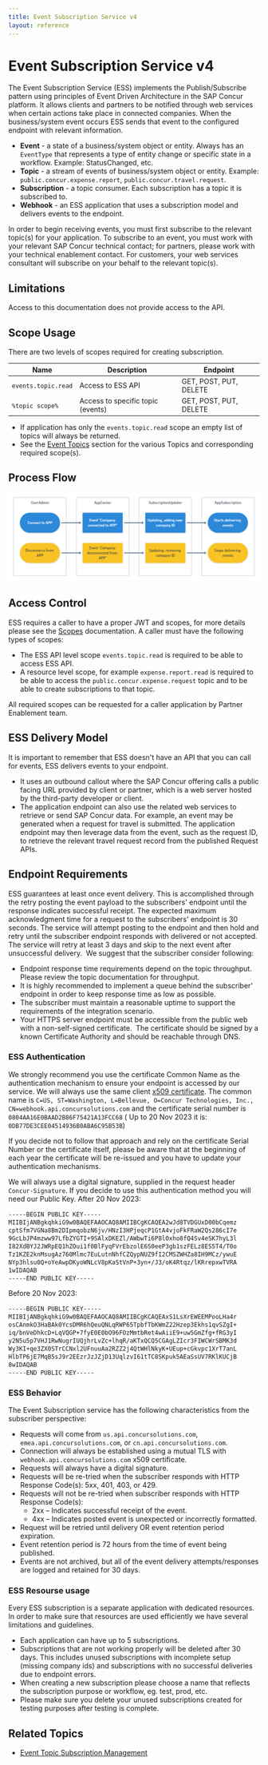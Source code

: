 ```yaml
---
title: Event Subscription Service v4
layout: reference
---
```


# Event Subscription Service v4

The Event Subscription Service (ESS) implements the Publish/Subscribe pattern using principles of Event Driven Architecture in the SAP Concur platform. It allows clients and partners to be notified through web services when certain actions take place in connected companies. When the business/system event occurs ESS sends that event to the configured endpoint with relevant information.

* **Event** - a state of a business/system object or entity. Always has an `EventType` that represents a type of entity change or specific state in a workflow. Example: StatusChanged, etc.
* **Topic** - a stream of events of business/system object or entity. Example: `public.concur.expense.report`, `public.concur.travel.request`.
* **Subscription** - a topic consumer. Each subscription has a topic it is subscribed to.  
* **Webhook** - an ESS application that uses a subscription model and delivers events to the endpoint.

In order to begin receiving events, you must first subscribe to the relevant topic(s) for your application. To subscribe to an event, you must work with your relevant SAP Concur technical contact; for partners, please work with your technical enablement contact. For customers, your web services consultant will subscribe on your behalf to the relevant topic(s).

## Limitations

Access to this documentation does not provide access to the API.

## Scope Usage <a name="scope-usage"></a>

There are two levels of scopes required for creating subscription.

Name                | Description                       | Endpoint       
------------------- | --------------------------------- | ----------------------
`events.topic.read` | Access to ESS API                 | GET, POST, PUT, DELETE
`%topic scope%`     | Access to specific topic (events) | GET, POST, PUT, DELETE

* If application has only the `events.topic.read` scope an empty list of topics will always be returned.
* See the [Event Topics](https://developer.concur.com/event-topics/) section for the various Topics and corresponding required scope(s).

## Process Flow <a name="process-flow"></a>

![Process flow for ESS](./ess-process-flow.png)

## Access Control <a name="access-control"></a>

ESS requires a caller to have a proper JWT and scopes, for more details please see the [Scopes](/api-reference/authentication/scopes.html) documentation. A caller must have the following types of scopes:

* The ESS API level scope `events.topic.read` is required to be able to access ESS API.
* A resource level scope, for example `expense.report.read` is required to be able to access the `public.concur.expense.request` topic and to be able to create subscriptions to that topic.

All required scopes can be requested for a caller application by Partner Enablement team.

## ESS Delivery Model <a name="ess-delivery"></a>

It is important to remember that ESS doesn't have an API that you can call for events, ESS delivers events to your endpoint.

* It uses an outbound callout where the SAP Concur offering calls a public facing URL provided by client or partner, which is a web server hosted by the third-party developer or client.
* The application endpoint can also use the related web services to retrieve or send SAP Concur data. For example, an event may be generated when a request for travel is submitted. The application endpoint may then leverage data from the event, such as the request ID, to retrieve the relevant travel request record from the published Request APIs.

## Endpoint Requirements <a name="endpoint-requirements"></a>

ESS guarantees at least once event delivery. This is accomplished through the retry posting the event payload to the subscribers' endpoint until the response indicates successful receipt. The expected maximum acknowledgment time for a request to the subscribers' endpoint is 30 seconds. The service will attempt posting to the endpoint and then hold and retry until the subscriber endpoint responds with delivered or not accepted. The service will retry at least 3 days and skip to the next event after unsuccessful delivery.  We suggest that the subscriber consider following:

* Endpoint response time requirements depend on the topic throughput. Please review the topic documentation for throughput.
* It is highly recommended to implement a queue behind the subscriber' endpoint in order to keep response time as low as possible.
* The subscriber must maintain a reasonable uptime to support the requirements of the integration scenario.
* Your HTTPS server endpoint must be accessible from the public web with a non-self-signed certificate.  The certificate should be signed by a known Certificate Authority and should be reachable through DNS.

### ESS Authentication <a name="ess-authentication"></a>

We strongly recommend you use the certificate Common Name as the authentication mechanism to ensure your endpoint is accessed by our service. We will always use the same client [x509 certificate](./webhook.api.concursolutions.com.pem). The common name is `C=US, ST=Washington, L=Bellevue, O=Concur Technologies, Inc., CN=webhook.api.concursolutions.com` and the certificate serial number is `0804AA16E0BAAD2B86F75421A13FCC68` ( Up to 20 Nov 2023 it is: `0DB77DE3CEE04514936B0ABA6C95B53B`) 

If you decide not to follow that approach and rely on the certificate Serial Number or the certificate itself, please be aware that at the beginning of each year the certificate will be re-issued and you have to update your authentication mechanisms.

We will always use a digital signature, supplied in the request header `Concur-Signature`. If you decide to use this authentication method you will need our Public Key.
After 20 Nov 2023:

```
-----BEGIN PUBLIC KEY-----
MIIBIjANBgkqhkiG9w0BAQEFAAOCAQ8AMIIBCgKCAQEA2wJd8TVDGUxD00bCqemz
cptSfm7VGNa8Bm2DIpmqobzN6jv/HNzI3HPjeqcP1GtA4vjoFkFRaW2Qs286cI7e
9GcLbJP4mzww97LfbZYGTI+9SAlxDKEZl/AWbwTi6P8lOxho8fQ4Sv4eSK7hyL3l
I82XdBYJ2JWRpEQ1hZOui1f0BlFyqFVrEbzolE6S0eeP3gb1szFELz8ES5T4/T0o
Tz1KZE2knMsugAz760Mlmc7EuLutnNhfCZQypNUZ9fI2CMSZWHZa8IH9MCz/ywuE
NYp3hlsu0Q+oYeAwpDKyoWNLcV8pKaStVnP+3yn+/J3/oK4Rtqz/lKRrepxwTVRA
1wIDAQAB
-----END PUBLIC KEY-----
```

Before 20 Nov 2023:
```
-----BEGIN PUBLIC KEY-----
MIIBIjANBgkqhkiG9w0BAQEFAAOCAQ8AMIIBCgKCAQEAxS1LsXrEWEEMPooLHa4r
osCAnmkO3HaBAk0YcsDMR6hQeuQNLqRWP65TpbfTbKWmZ22Hzep3Ekhs1qvSZgI+
iq/bnVeDhkcD+LqVQGP+7fyE0E0bO96FOzMmtbRet4wAiiE9+uw5GmZfg+fRG3yI
y2N5u5p7VHJ1RwNugrIUQjhrLvZc+lhqR/aKTxQCQ5CGAgLZIcr3FIWCWrSBMK3d
Wy3KI+qe3ZX0STrCCNxl2UFnuuAa2RZZ2j4QtWHlNkyK+UEup+cGkvpc1XrT7anL
HlbTP6jE7MqB5sJ9r2EEzrJzJZjD13UqlzvI61tTC8SKpuk5AEaSsUV7RKlKUCjB
8wIDAQAB
-----END PUBLIC KEY-----
```

### ESS Behavior<a name="ess-behavior"></a>

The Event Subscription service has the following characteristics from the subscriber perspective:

* Requests will come from `us.api.concursolutions.com`, `emea.api.concursolutions.com`, or `cn.api.concursolutions.com`.
* Connection will always be established using a mutual TLS with `webhook.api.concursolutions.com` x509 certificate.
* Requests will always have a digital signature.
* Requests will be re-tried when the subscriber responds with HTTP Response Code(s): 5xx, 401, 403, or 429.
* Requests will not be re-tried when subscriber responds with HTTP Response Code(s):
  * 2xx – Indicates successful receipt of the event.
  * 4xx – Indicates posted event is unexpected or incorrectly formatted.
* Request will be retried until delivery OR event retention period expiration.
* Event retention period is 72 hours from the time of event being published.
* Events are not archived, but all of the event delivery attempts/responses are logged and retained for 30 days.

### ESS Resourse usage<a name="ess-resources"></a>

Every ESS subscription is a separate application with dedicated resources. In order to make sure that resources are used efficiently we have several limitations and guidelines.

* Each application can have up to 5 subscriptions.
* Subscriptions that are not working properly will be deleted after 30 days. This includes unused subscriptions with incomplete setup (missing company ids) and subscriptions with no successful deliveries due to endpoint errors.
* When creating a new subscription please choose a name that reflects the subscription purpose or workflow, eg. test, prod, etc.
* Please make sure you delete your unused subscriptions created for testing purposes after testing is complete.

## Related Topics

* [Event Topic Subscription Management](/event-topics/index.html)
